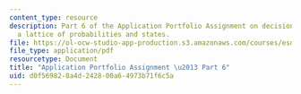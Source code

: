 ```yaml
---
content_type: resource
description: Part 6 of the Application Portfolio Assignment on decision analysis given
  a lattice of probabilities and states.
file: https://ol-ocw-studio-app-production.s3.amazonaws.com/courses/esd-71-engineering-systems-analysis-for-design-fall-2008/d0f569828a4d242800a64973b71f6c5a_ap_assn6.pdf
file_type: application/pdf
resourcetype: Document
title: "Application Portfolio Assignment \u2013 Part 6"
uid: d0f56982-8a4d-2428-00a6-4973b71f6c5a
---
```


